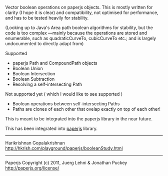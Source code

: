 Vector boolean operations on paperjs objects.
This is mostly written for clarity (I hope it is clear) and compatibility,
not optimised for performance, and has to be tested heavily for stability.

(Looking up to Java's Area path boolean algorithms for stability,
but the code is too complex —mainly because the operations are stored and
enumerable, such as quadraticCurveTo, cubicCurveTo etc.; and is largely
undocumented to directly adapt from)

Supported
- paperjs Path and CompoundPath objects
- Boolean Union
- Boolean Intersection
- Boolean Subtraction
- Resolving a self-intersecting Path

Not supported yet ( which I would like to see supported )
- Boolean operations between self-intersecting Paths
- Paths are clones of each other that ovelap exactly on top of each other!

This is meant to be integrated into the paperjs library in the near future.

This has been integrated into 
[paperjs](https://github.com/paperjs/paper.js/blob/master/src/path/PathItem.Boolean.js)
library.

------
Harikrishnan Gopalakrishnan
http://hkrish.com/playground/paperjs/booleanStudy.html

------
Paperjs
Copyright (c) 2011, Juerg Lehni & Jonathan Puckey
http://paperjs.org/license/
